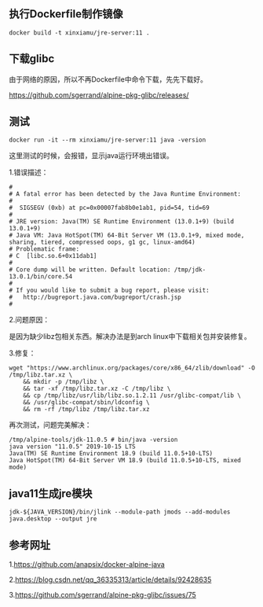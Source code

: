 ## 执行Dockerfile制作镜像 

    docker build -t xinxiamu/jre-server:11 .
    
## 下载glibc

由于网络的原因，所以不再Dockerfile中命令下载，先先下载好。

https://github.com/sgerrand/alpine-pkg-glibc/releases/    

## 测试

    docker run -it --rm xinxiamu/jre-server:11 java -version
    
这里测试的时候，会报错，显示java运行环境出错误。

1.错误描述：

    #
    # A fatal error has been detected by the Java Runtime Environment:
    #
    #  SIGSEGV (0xb) at pc=0x00007fab8b0e1ab1, pid=54, tid=69
    #
    # JRE version: Java(TM) SE Runtime Environment (13.0.1+9) (build 13.0.1+9)
    # Java VM: Java HotSpot(TM) 64-Bit Server VM (13.0.1+9, mixed mode, sharing, tiered, compressed oops, g1 gc, linux-amd64)
    # Problematic frame:
    # C  [libc.so.6+0x11dab1]
    #
    # Core dump will be written. Default location: /tmp/jdk-13.0.1/bin/core.54
    #
    # If you would like to submit a bug report, please visit:
    #   http://bugreport.java.com/bugreport/crash.jsp
    #
    
2.问题原因：

是因为缺少libz包相关东西。解决办法是到arch linux中下载相关包并安装修复。   

3.修复：

    wget "https://www.archlinux.org/packages/core/x86_64/zlib/download" -O /tmp/libz.tar.xz \
        && mkdir -p /tmp/libz \
        && tar -xf /tmp/libz.tar.xz -C /tmp/libz \
        && cp /tmp/libz/usr/lib/libz.so.1.2.11 /usr/glibc-compat/lib \
        && /usr/glibc-compat/sbin/ldconfig \
        && rm -rf /tmp/libz /tmp/libz.tar.xz  
        
再次测试，问题完美解决：

    /tmp/alpine-tools/jdk-11.0.5 # bin/java -version
    java version "11.0.5" 2019-10-15 LTS
    Java(TM) SE Runtime Environment 18.9 (build 11.0.5+10-LTS)
    Java HotSpot(TM) 64-Bit Server VM 18.9 (build 11.0.5+10-LTS, mixed mode)  
    
## java11生成jre模块

    jdk-${JAVA_VERSION}/bin/jlink --module-path jmods --add-modules java.desktop --output jre            

## 参考网址

1.https://github.com/anapsix/docker-alpine-java

2.https://blog.csdn.net/qq_36335313/article/details/92428635

3.https://github.com/sgerrand/alpine-pkg-glibc/issues/75

